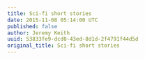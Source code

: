 ```yaml
---
title: Sci-fi short stories
date: 2015-11-08 05:14:00 UTC
published: false
author: Jeremy Keith
uuid: 53833fe9-dcd0-43ed-8d1d-2f4791f44d5d
original_title: Sci-fi short stories
---
```


